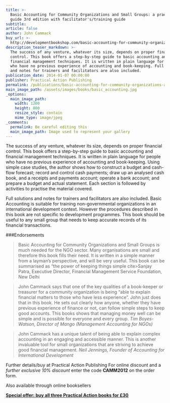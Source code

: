 ```yaml
---
title: >-
  Basic Accounting for Community Organizations and Small Groups: a practical
  guide 3rd edition with facilitator's/training guide
subtitle:
article: false
author: John Cammack
buy_url: >-
  http://developmentbookshop.com/basic-accounting-for-community-organizations-and-small-groups
description_teaser_markdown: >-
  The success of any venture, whatever its size, depends on proper financial
  control. This book offers a step-by-step guide to basic accounting and
  financial management techniques. It is written in plain language for people
  who have no previous experience of accounting and book-keeping. Full solutions
  and notes for trainers and facilitators are also included.
publication_date: 2014-01-07 00:00:00
publisher: Practical Action Publishing
permalink: /publications/basic-accounting-for-community-organizations-and-small-groups/
main_image_path: /assets/images/books/basic_accounting.jpg
_options:
  main_image_path:
    width: 1200
    height: 800
    resize_style: contain
    mime_type: image/jpeg
_comments:
  permalink: Be careful editing this
  main_image_path: Image used to represent your gallery
---
```


The success of any venture, whatever its size, depends on proper financial
  control. This book offers a step-by-step guide to basic accounting and
  financial management techniques. It is written in plain language for people
  who have no previous experience of accounting and book-keeping. Using simple
  case studies, the author shows how to construct a budget and cash-flow
  forecast; record and control cash payments; draw up an analysed cash book, and  a receipts and payments account; operate a bank account; and prepare a budget  and actual statement. Each section is followed by activities to practise the  material covered.

  Full solutions and notes for trainers and facilitators  are also included. Basic Accounting is suitable for training non-governmental  organizations in an international development context. However the procedures  described in this book are not specific to development programmes. This book  should be useful to any small group that needs to keep accurate records of its  financial transactions.

###Endorsements

  > Basic Accounting for Community Organizations and Small Groups is much needed for the NGO sector. Many organisations are small and therefore this book fills their need. It is written in a simple manner from a layman&rsquo;s perspective, and will be very useful. This book can be summarised as &ldquo;the power of  keeping things simple
  > cite>Sanjay Patra, Executive Director, Financial
  Management Service Foundation, New  Delhi</cite>

  >John Cammack says that one of the key
  qualities of a book-keeper or treasurer for a community organization is being
  &ldquo;able to explain financial matters to those who have less
  experience&rdquo;. John just does that in this book. He sets out clearly how
  anyone, whether they have previous experience of finance or not, can follow
  simple steps to keep good accounts. This books shows that managing money well
  can be simple and is possible for everyone and every group.
  <cite>Tim  Boyes-Watson, Director of Mango (Management Accounting for
  NGOs)</cite>

  >John Cammack has a unique talent of
  being able to explain complex accounting in an engaging and accessible manner.  This is another invaluable tool for small organizations that are striving to  achieve good financial management.
  <cite>Neil Jennings, Founder of  Accounting for International Development</cite>

  Further  details/buy at Practical Action Publishing For online discount and a
  *further exclusive 10% discount* enter the code  **CAMM2012** on the order form.

  Also available through online booksellers

  **<a target="_blank" href="http://developmentbookshop.com/cammack-special-offer">Special offer: buy   all three Practical Action books for &pound;30</a>**